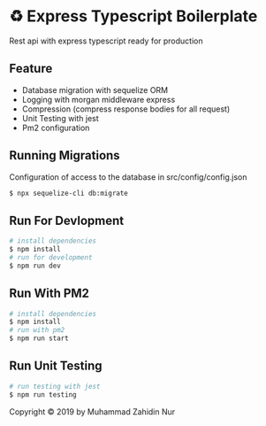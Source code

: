 # ♻️ Express Typescript Boilerplate

Rest api with express typescript ready for production

## Feature

- Database migration with sequelize ORM
- Logging with morgan middleware express
- Compression (compress response bodies for all request)
- Unit Testing with jest
- Pm2 configuration

## Running Migrations

Configuration of access to the database in src/config/config.json

```sh
$ npx sequelize-cli db:migrate
```

## Run For Devlopment

```sh
# install dependencies
$ npm install
# run for development
$ npm run dev
```

## Run With PM2

```sh
# install dependencies
$ npm install
# run with pm2
$ npm run start
```

## Run Unit Testing

```sh
# run testing with jest
$ npm run testing
```

Copyright © 2019 by Muhammad Zahidin Nur
